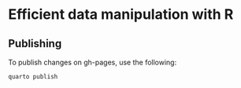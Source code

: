 # Efficient data manipulation with R

## Publishing

To publish changes on gh-pages, use the following:

```{bash}
quarto publish
```
